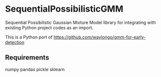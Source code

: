 # SequentialPossibilisticGMM
Sequential Possibilistic Gaussian Mixture Model library for integrating with existing Python project codes as an import.

This is a Python port of https://github.com/waylongo/gmm-for-early-detection

## Requirements
numpy
pandas
pickle
sklearn

